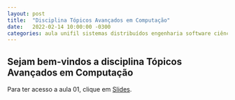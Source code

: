 ```yaml
---
layout: post
title:  "Disciplina Tópicos Avançados em Computação"
date:   2022-02-14 10:00:00 -0300
categories: aula unifil sistemas distribuídos engenharia software ciência computação 
---
```

## Sejam bem-vindos a disciplina **Tópicos Avançados em Computação**

Para ter acesso a aula 01, clique em [Slides][aula01]. 

[aula01]: /unifil/topicos-avancados/slides/aula01/index.html

